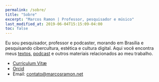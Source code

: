 ```yaml
---
permalink: /sobre/
title: "Sobre"
excerpt: "Marcos Ramon | Professor, pesquisador e músico"
last_modified_at: 2019-06-04T15:15:09-04:00
toc: false
---
```


Eu sou pesquisador, professor e podcaster, morando em Brasília e pesquisando cibercultura, estética e cultura digital. Aqui você encontra meus [textos](https://marcosramon.net/blog), [podcast](https://marcosramon.net/ficcoes/) e outros materiais relacionados ao meu trabalho. 
- [Curriculum Vitæ](https://marcosramon.net/cv)
- [Orcid](https://orcid.org/0000-0002-8720-8706)
- Email: <a href="mailto:contato@marcosramon.net" target="_blank">contato@marcosramon.net</a>

